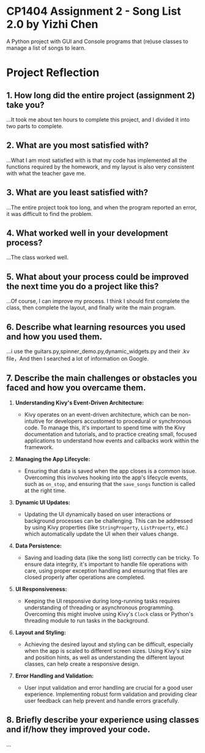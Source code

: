# CP1404 Assignment 2 - Song List 2.0 by Yizhi Chen

A Python project with GUI and Console programs that (re)use classes to manage a list of songs to learn.

# Project Reflection

## 1. How long did the entire project (assignment 2) take you?

...It took me about ten hours to complete this project, and I divided it into two parts to complete.

## 2. What are you most satisfied with?

...What I am most satisfied with is that my code has implemented all the functions required by the homework, and my layout is also very consistent with what the teacher gave me.

## 3. What are you least satisfied with?

...The entire project took too long, and when the program reported an error, it was difficult to find the problem.

## 4. What worked well in your development process?

...The class worked well.

## 5. What about your process could be improved the next time you do a project like this?

...Of course, I can improve my process. I think I should first complete the class, then complete the layout, and finally write the main program.

## 6. Describe what learning resources you used and how you used them.

...i use the guitars.py,spinner_demo.py,dynamic_widgets.py and their .kv file，And then I searched a lot of information on Google.

## 7. Describe the main challenges or obstacles you faced and how you overcame them.

1. **Understanding Kivy's Event-Driven Architecture:**
   - Kivy operates on an event-driven architecture, which can be non-intuitive for developers accustomed to procedural or synchronous code. To manage this, it's important to spend time with the Kivy documentation and tutorials, and to practice creating small, focused applications to understand how events and callbacks work within the framework.

2. **Managing the App Lifecycle:**
   - Ensuring that data is saved when the app closes is a common issue. Overcoming this involves hooking into the app's lifecycle events, such as `on_stop`, and ensuring that the `save_songs` function is called at the right time.

3. **Dynamic UI Updates:**
   - Updating the UI dynamically based on user interactions or background processes can be challenging. This can be addressed by using Kivy properties (like `StringProperty`, `ListProperty`, etc.) which automatically update the UI when their values change.

4. **Data Persistence:**
   - Saving and loading data (like the song list) correctly can be tricky. To ensure data integrity, it's important to handle file operations with care, using proper exception handling and ensuring that files are closed properly after operations are completed.

5. **UI Responsiveness:**
   - Keeping the UI responsive during long-running tasks requires understanding of threading or asynchronous programming. Overcoming this might involve using Kivy's `Clock` class or Python's threading module to run tasks in the background.

6. **Layout and Styling:**
   - Achieving the desired layout and styling can be difficult, especially when the app is scaled to different screen sizes. Using Kivy's size and position hints, as well as understanding the different layout classes, can help create a responsive design.

7. **Error Handling and Validation:**
   - User input validation and error handling are crucial for a good user experience. Implementing robust form validation and providing clear user feedback can help prevent and handle errors gracefully.

## 8. Briefly describe your experience using classes and if/how they improved your code.

...
